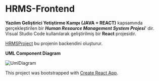 # HRMS-Frontend
**Yazılım Geliştirici Yetiştirme Kampı (JAVA + REACT)** kapsamında gerçekleştirilen bir **_Human Resource Management System Projesi_**' dir.
Visual Studio Code kullanılarak geliştirilmiş bir **React** projesidir.

 [HRMSProject](https://github.com/esmakzlkaya/HRMS) bu projenin backendini oluşturur. 


 **UML Component Diagram** 

 ![UmlDiagram](https://github.com/esmakzlkaya/hrms-frontend/images/hrmsFrontendUmlDiagram.png)



This project was bootstrapped with [Create React App](https://github.com/facebook/create-react-app).